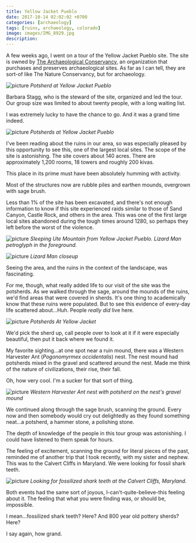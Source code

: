 ```yaml
---
title: Yellow Jacket Pueblo
date: 2017-10-14 02:02:02 +0700
categories: [archaeology]
tags: [ruins, archaeology, colorado]
image: images/IMG_8929.jpg
description:
---
```


A few weeks ago, I went on a tour of the Yellow Jacket Pueblo site. The site is owned by [The Archaeological Conservancy](https://www.archaeologicalconservancy.org/acquisition/yellowjacket-pueblo-colorado/), an organization that purchases and preserves archaeological sites. As far as I can tell, they are sort-of like The Nature Conservancy, but for archaeology.

![picture](images/IMG_8929-992x1024.jpg)
*Potsherd at Yellow Jacket Pueblo*

Barbara Stagg, who is the steward of the site, organized and led the tour. Our group size was limited to about twenty people, with a long waiting list.

I was extremely lucky to have the chance to go. And it was a grand time indeed.

![picture](images/IMG_8914-1024x769.jpg)
*Potsherds at Yellow Jacket Pueblo*

I've been reading about the ruins in our area, so was especially pleased by this opportunity to see this, one of the largest local sites. The scope of the site is astonishing. The site covers about 140 acres. There are approximately 1,200 rooms, 18 towers and roughly 200 kivas.

This place in its prime must have been absolutely humming with activity.

Most of the structures now are rubble piles and earthen mounds, overgrown with sage brush.

Less than 1% of the site has been excavated, and there's not enough information to know if this site experienced raids similar to those of Sand Canyon, Castle Rock, and others in the area. This was one of the first large local sites abandoned during the tough times around 1280, so perhaps they left before the worst of the violence.

![picture](images/IMG_8886-682x1024.jpg)
*Sleeping Ute Mountain from Yellow Jacket Pueblo. Lizard Man petroglyph in the foreground.*

![picture](images/IMG_8887-1024x682.jpg)
*Lizard Man closeup*

Seeing the area, and the ruins in the context of the landscape, was fascinating.

For me, though, what really added life to our visit of the site was the potsherds. As we walked through the sage, around the mounds of the ruins, we'd find areas that were covered in sherds. It's one thing to academically know that these ruins were populated. But to see this evidence of every-day life scattered about...Huh. People _really_ _did_ live here.

![picture](images/IMG_8934-1024x682.jpg)
*Potsherds At Yellow Jacket*

We'd pick the sherd up, call people over to look at it if it were especially beautiful, then put it back where we found it.

My favorite sighting...at one spot near a ruin mound, there was a Western Harvester Ant (_Pogonomyrmex_ _occidentalis_) nest. The nest mound had potsherds mixed in the gravel and scattered around the nest. Made me think of the nature of civilizations, their rise, their fall.

Oh, how very cool. I'm a sucker for that sort of thing.

![picture](images/IMG_8911-682x1024.jpg)
*Western Harvester Ant nest with potsherd on the nest's gravel mound*

We continued along through the sage brush, scanning the ground. Every now and then somebody would cry out delightedly as they found something neat...a potsherd, a hammer stone, a polishing stone.

The depth of knowledge of the people in this tour group was astonishing. I could have listened to them speak for hours.

The feeling of excitement, scanning the ground for literal pieces of the past, reminded me of another trip that I took recently, with my sister and nephew. This was to the Calvert Cliffs in Maryland. We were looking for fossil shark teeth.

![picture](images/IMG_1814-1024x745.jpg)
*Looking for fossilized shark teeth at the Calvert Cliffs, Maryland.*

Both events had the same sort of joyous, I-can't-quite-believe-this feeling about it. The feeling that what you were finding was, or should be, impossible.

I mean...fossilized shark teeth? Here? And 800 year old pottery sherds? Here?

I say again, how grand.
